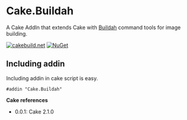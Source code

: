 # Cake.Buildah

A Cake AddIn that extends Cake with [Buildah](https://www.Buildah.com/) command tools for image building.

[![cakebuild.net](https://img.shields.io/badge/WWW-cakebuild.net-blue.svg)](http://cakebuild.net/)
[![NuGet](https://img.shields.io/nuget/v/Cake.Buildah.svg)](https://www.nuget.org/packages/Cake.Buildah)

## Including addin
Including addin in cake script is easy.
```
#addin "Cake.Buildah"
```
**Cake references**

* 0.0.1: Cake 2.1.0
